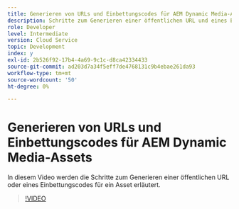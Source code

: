```yaml
---
title: Generieren von URLs und Einbettungscodes für AEM Dynamic Media-Assets
description: Schritte zum Generieren einer öffentlichen URL und eines Einbettungscodes für ein Asset in Dynamic Media
role: Developer
level: Intermediate
version: Cloud Service
topic: Development
index: y
exl-id: 2b526f92-17b4-4a69-9c1c-d8ca42334433
source-git-commit: ad203d7a34f5eff7de4768131c9b4ebae261da93
workflow-type: tm+mt
source-wordcount: '50'
ht-degree: 0%

---
```


# Generieren von URLs und Einbettungscodes für AEM Dynamic Media-Assets

In diesem Video werden die Schritte zum Generieren einer öffentlichen URL oder eines Einbettungscodes für ein Asset erläutert.

>[!VIDEO](https://video.tv.adobe.com/v/335364?quality=9&learn=on)
